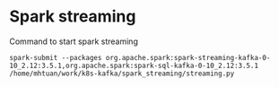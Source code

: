 # Spark streaming

Command to start spark streaming

```
spark-submit --packages org.apache.spark:spark-streaming-kafka-0-10_2.12:3.5.1,org.apache.spark:spark-sql-kafka-0-10_2.12:3.5.1 /home/mhtuan/work/k8s-kafka/spark_streaming/streaming.py
```